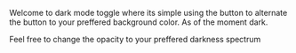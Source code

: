 Welcome to dark mode toggle where its simple using the button to alternate the button to your preffered background color. As of the moment dark.

Feel free to change the opacity to your preffered darkness spectrum
